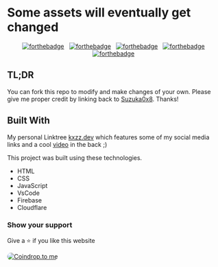 # Some assets will eventually get changed

<center align="center">

[![forthebadge](https://forthebadge.com/images/badges/built-with-love.svg)](https://forthebadge.com) &nbsp;
[![forthebadge](https://forthebadge.com/images/badges/uses-html.svg)](https://forthebadge.com) &nbsp;
[![forthebadge](https://forthebadge.com/images/badges/uses-css.svg)](https://forthebadge.com) &nbsp;
[![forthebadge](https://forthebadge.com/images/badges/uses-js.svg)](https://forthebadge.com) &nbsp;
[![forthebadge](https://forthebadge.com/images/badges/open-source.svg)](https://forthebadge.com) &nbsp;

</center>

## TL;DR

You can fork this repo to modify and make changes of your own. Please give me proper credit by linking back to [Suzuka0x8](https://github.com/Suzuka0x8/kxzz.dev/). Thanks!

## Built With

My personal Linktree <a href="https://kxzz.dev" target="_blank">kxzz.dev</a> which features some of my social media links and a cool [video](https://files.catbox.moe/w773w9.mp4) in the back ;)<br/>

This project was built using these technologies.

- HTML
- CSS
- JavaScript
- VsCode
- Firebase
- Cloudflare

### Show your support

Give a ⭐ if you like this website

<a href="https://coindrop.to/kazz" target="_blank"><img src="https://coindrop.to/embed-button.png" style="border-radius: 10px;" alt="Coindrop.to me" style="height: 57px !important;width: 229px !important;" ></a>

